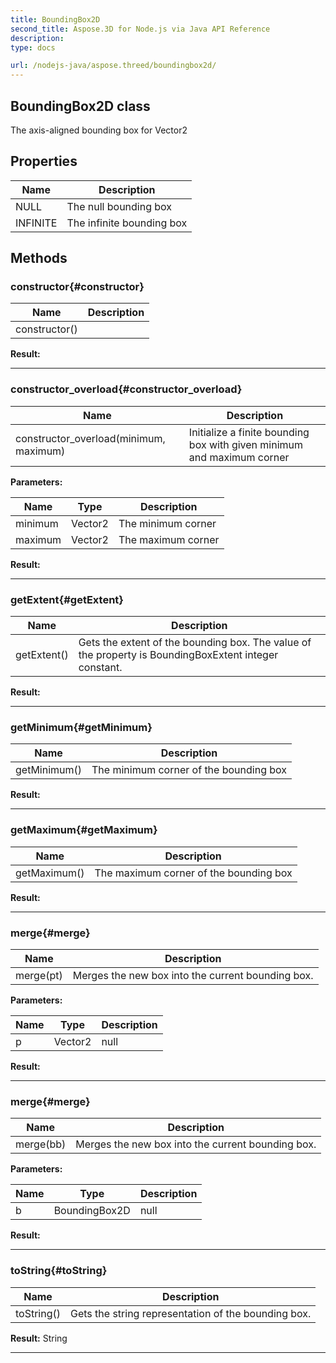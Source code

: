 ```yaml
---
title: BoundingBox2D 
second_title: Aspose.3D for Node.js via Java API Reference
description: 
type: docs

url: /nodejs-java/aspose.threed/boundingbox2d/
---
```

## BoundingBox2D class

  The axis-aligned bounding box for Vector2


## Properties

| Name | Description |
| --- | --- |
| 	NULL | The null bounding box | 
| 	INFINITE | The infinite bounding box | 

## Methods

### constructor{#constructor}

| Name | Description |
| --- | --- |
| constructor() |  | 

 **Result:**



---


### constructor_overload{#constructor_overload}

| Name | Description |
| --- | --- |
| constructor_overload(minimum, maximum) | Initialize a finite bounding box with given minimum and maximum corner | 

 **Parameters:**

| Name | Type | Description |
| --- | --- | --- |
| minimum | Vector2 | The minimum corner |
| maximum | Vector2 | The maximum corner |

 **Result:**



---


### getExtent{#getExtent}

| Name | Description |
| --- | --- |
| getExtent() | Gets the extent of the bounding box. The value of the property is BoundingBoxExtent integer constant. | 

 **Result:**



---


### getMinimum{#getMinimum}

| Name | Description |
| --- | --- |
| getMinimum() | The minimum corner of the bounding box | 

 **Result:**



---


### getMaximum{#getMaximum}

| Name | Description |
| --- | --- |
| getMaximum() | The maximum corner of the bounding box | 

 **Result:**



---


### merge{#merge}

| Name | Description |
| --- | --- |
| merge(pt) | Merges the new box into the current bounding box. | 

 **Parameters:**

| Name | Type | Description |
| --- | --- | --- |
|  p | Vector2 | null |

 **Result:**



---


### merge{#merge}

| Name | Description |
| --- | --- |
| merge(bb) | Merges the new box into the current bounding box. | 

 **Parameters:**

| Name | Type | Description |
| --- | --- | --- |
|  b | BoundingBox2D | null |

 **Result:**



---


### toString{#toString}

| Name | Description |
| --- | --- |
| toString() | Gets the string representation of the bounding box. | 

 **Result:**
String


---



